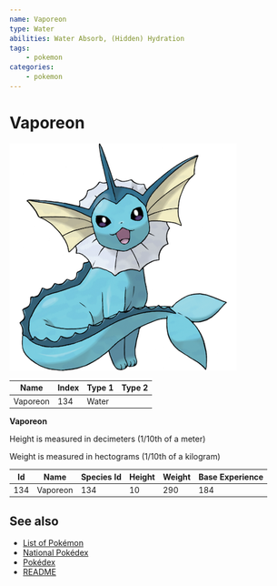 ```yaml
---
name: Vaporeon
type: Water
abilities: Water Absorb, (Hidden) Hydration
tags:
    - pokemon
categories:
    - pokemon
---
```


# Vaporeon


![Vaporeon](images/134.png)

| **Name** | **Index** | **Type 1** | **Type 2** |
|----|----|----|----|
| Vaporeon | 134 | Water  |  |

**Vaporeon** 


Height is measured in decimeters (1/10th of a meter)

Weight is measured in hectograms (1/10th of a kilogram)

| **Id** | **Name** | **Species Id** | **Height** | **Weight** | **Base Experience** |
|--------|----------|----------------|------------|------------|---------------------|
| 134 | Vaporeon | 134 | 10 | 290 | 184 |


## See also

- [List of Pokémon](../pokemon.md)
- [National Pokédex](../national_pokedex.md)
- [Pokédex](../pokedex.md)
- [README](../README.md)
